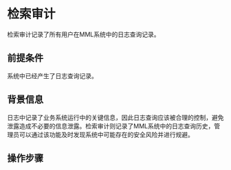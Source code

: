 # 检索审计

检索审计记录了所有用户在MML系统中的日志查询记录。

## 前提条件

系统中已经产生了日志查询记录。

## 背景信息

日志中记录了业务系统运行中的关键信息，因此日志查询应该被合理的控制，避免泄露造成不必要的信息泄露。检索审计则记录了MML系统中的日志查询历史，管理员可以通过该功能及时发现系统中可能存在的安全风险并进行规避。

## 操作步骤



